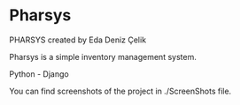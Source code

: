# Pharsys
PHARSYS created by Eda Deniz Çelik

Pharsys is a simple inventory management system.

Python - Django

You can find screenshots of the project in ./ScreenShots file.
